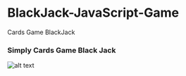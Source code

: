 # BlackJack-JavaScript-Game
Cards Game BlackJack 
### Simply Cards Game Black Jack
![alt text](https://github.com/kubaw00/BlackJack-JavaScript-Game-/blob/main/image.png?raw=true)
